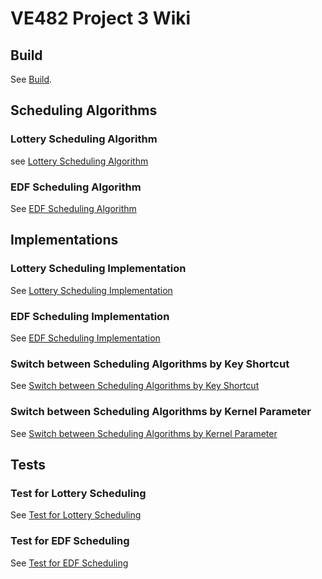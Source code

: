 # VE482 Project 3 Wiki
## Build
See [Build](https://focs.ji.sjtu.edu.cn/git/ve482-21/p3-group-02/wiki/Build).
## Scheduling Algorithms
### Lottery Scheduling Algorithm
see [Lottery Scheduling Algorithm](https://focs.ji.sjtu.edu.cn/git/ve482-21/p3-group-02/wiki/Lottery-Scheduling-Algorithm)
### EDF Scheduling Algorithm
See [EDF Scheduling Algorithm](https://focs.ji.sjtu.edu.cn/git/ve482-21/p3-group-02/wiki/EDF-Scheduling-Algorithm)
## Implementations
### Lottery Scheduling Implementation
See [Lottery Scheduling Implementation](https://focs.ji.sjtu.edu.cn/git/ve482-21/p3-group-02/wiki/Lottery-Scheduling-Implementation)
### EDF Scheduling Implementation
See [EDF Scheduling Implementation](https://focs.ji.sjtu.edu.cn/git/ve482-21/p3-group-02/wiki/EDF-Scheduling-Implementation)
### Switch between Scheduling Algorithms by Key Shortcut
See [Switch between Scheduling Algorithms by Key Shortcut](https://focs.ji.sjtu.edu.cn/git/ve482-21/p3-group-02/wiki/Switch-between-Scheduling-Algorithms-by-Key-Shortcut)
### Switch between Scheduling Algorithms by Kernel Parameter
See [Switch between Scheduling Algorithms by Kernel Parameter](https://focs.ji.sjtu.edu.cn/git/ve482-21/p3-group-02/wiki/Switch-between-Scheduling-Algorithms-by-Kernel-Parameter)
## Tests
### Test for Lottery Scheduling
See [Test for Lottery Scheduling](https://focs.ji.sjtu.edu.cn/git/ve482-21/p3-group-02/wiki/Test-for-Lottery-Scheduling)
### Test for EDF Scheduling
See [Test for EDF Scheduling](https://focs.ji.sjtu.edu.cn/git/ve482-21/p3-group-02/wiki/Test-for-EDF-Scheduling)